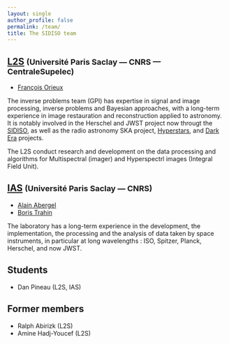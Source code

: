 ```yaml
---
layout: single
author_profile: false
permalink: /team/
title: The SIDISO team
---
```


## [L2S](http://www.l2s.centralesupelec.fr) <font size="4">(Université Paris Saclay — CNRS — CentraleSupelec)</font>

- [François Orieux](https://pro.orieux.fr)

The inverse problems team (GPI) has expertise in signal and image processing,
inverse problems and Bayesian approaches, with a long-term experience in image
restauration and reconstruction applied to astronomy. It is notably involved in
the Herschel and JWST project now througt the [SIDISO](http://sidiso.github.io),
as well as the radio astronomy SKA project, [Hyperstars](http://hyperstars.fr/),
and [Dark Era](https://dark-era.pages.centralesupelec.fr/) projects.

The L2S conduct research and development on the data processing and algorithms
for Multispectral (imager) and Hyperspectrl images (Integral Field Unit).

## [IAS](https://www.ias.u-psud.fr/) <font size="4">(Université Paris Saclay — CNRS)</font>

- [Alain Abergel](mailto:alain.abergel@universite-paris-saclay.fr)
- [Boris Trahin](mailto:boris.trahin@universite-paris-saclay.fr>)

The laboratory has a long-term experience in the development, the
implementation, the processing and the analysis of data taken by space
instruments, in particular at long wavelengths : ISO, Spitzer, Planck, Herschel,
and now JWST.

## Students

- Dan Pineau (L2S, IAS)

## Former members

- Ralph Abirizk (L2S)
- Amine Hadj-Youcef (L2S)
